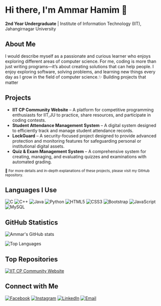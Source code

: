 # Hi there, I'm Ammar Hamim 👋

**2nd Year Undergraduate** | Institute of Information Technology (IIT), Jahangirnagar University

## About Me

I would describe myself as a passionate and curious learner who enjoys exploring different areas of computer science. For me, coding is more than just writing programs—it’s about creating solutions that can help people. I enjoy exploring software, solving problems, and learning new things every day as I grow in the field of computer science.✨ Building projects that matter

## Projects

- **IIT CP Community Website** – A platform for competitive programming enthusiasts for IIT,JU to practice, share resources, and participate in coding contests.
- **Student Attendance Management System** – A digital system designed to efficiently track and manage student attendance records.
- **LockGuard** – A security-focused project designed to provide advanced protection and monitoring features for safeguarding personal or institutional digital assets.
- **Quiz & Exam Management System** – A comprehensive system for creating, managing, and evaluating quizzes and examinations with automated grading.

<small>📁 For more details and in-depth explanations of these projects, please visit my GitHub repository.</small>

## Languages I Use

![C](https://img.shields.io/badge/C-A8B9CC?style=flat-square&logo=c&logoColor=white)
![C++](https://img.shields.io/badge/C++-00599C?style=flat-square&logo=c%2B%2B&logoColor=white)
![Java](https://img.shields.io/badge/Java-007396?style=flat-square&logo=java&logoColor=white)
![Python](https://img.shields.io/badge/Python-3776AB?style=flat-square&logo=python&logoColor=white)
![HTML5](https://img.shields.io/badge/HTML5-E34F26?style=flat-square&logo=html5&logoColor=white)
![CSS3](https://img.shields.io/badge/CSS3-1572B6?style=flat-square&logo=css3&logoColor=white)
![Bootstrap](https://img.shields.io/badge/Bootstrap-7952B3?style=flat-square&logo=bootstrap&logoColor=white)
![JavaScript](https://img.shields.io/badge/JavaScript-F7DF1E?style=flat-square&logo=javascript&logoColor=black)
![MySQL](https://img.shields.io/badge/MySQL-4479A1?style=flat-square&logo=mysql&logoColor=white)

## GitHub Statistics

![Ammar's GitHub stats](https://github-readme-stats.vercel.app/api?username=AmmarHamim&show_icons=true&theme=default)

![Top Languages](https://github-readme-stats.vercel.app/api/top-langs/?username=AmmarHamim&layout=compact&theme=default)

## Top Repositories

[![IIT CP Community Website](https://github-readme-stats.vercel.app/api/pin/?username=AmmarHamim&repo=IIT_CP_Community_WebsiteDesign&theme=default)](https://github.com/AmmarHamim/IIT_CP_Community_Website)

## Connect with Me

[![Facebook](https://img.shields.io/badge/Facebook-1877F2?style=for-the-badge&logo=facebook&logoColor=white)](https://facebook.com/ammar.hamim.5)
[![Instagram](https://img.shields.io/badge/Instagram-E4405F?style=for-the-badge&logo=instagram&logoColor=white)](https://instagram.com/_ammarhamim_)
[![LinkedIn](https://img.shields.io/badge/LinkedIn-0077B5?style=for-the-badge&logo=linkedin&logoColor=white)](https://linkedin.com/in/ammar-hamim-811h)
[![Email](https://img.shields.io/badge/Email-D14836?style=for-the-badge&logo=gmail&logoColor=white)](mailto:ammarhamim7@gmail.com)
